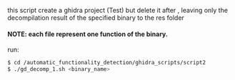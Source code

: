this script create a ghidra project (Test) but delete it after , leaving only the decompilation result of the specified binary to the res folder

#### NOTE: each file represent one function of the binary.

run:
```sh
$ cd /automatic_functionality_detection/ghidra_scripts/script2
$ ./gd_decomp_1.sh <binary_name>
```
